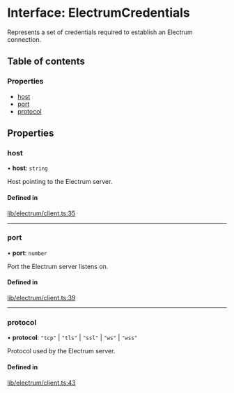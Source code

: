 # Interface: ElectrumCredentials

Represents a set of credentials required to establish an Electrum connection.

## Table of contents

### Properties

- [host](ElectrumCredentials.md#host)
- [port](ElectrumCredentials.md#port)
- [protocol](ElectrumCredentials.md#protocol)

## Properties

### host

• **host**: `string`

Host pointing to the Electrum server.

#### Defined in

[lib/electrum/client.ts:35](https://github.com/threshold-network/tbtc-v2/blob/main/typescript/src/lib/electrum/client.ts#L35)

___

### port

• **port**: `number`

Port the Electrum server listens on.

#### Defined in

[lib/electrum/client.ts:39](https://github.com/threshold-network/tbtc-v2/blob/main/typescript/src/lib/electrum/client.ts#L39)

___

### protocol

• **protocol**: ``"tcp"`` \| ``"tls"`` \| ``"ssl"`` \| ``"ws"`` \| ``"wss"``

Protocol used by the Electrum server.

#### Defined in

[lib/electrum/client.ts:43](https://github.com/threshold-network/tbtc-v2/blob/main/typescript/src/lib/electrum/client.ts#L43)
